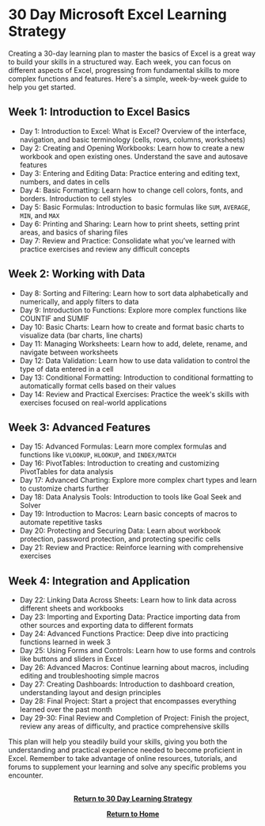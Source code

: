 # 30 Day Microsoft Excel Learning Strategy

Creating a 30-day learning plan to master the basics of Excel is a great way to build your skills in a structured way. Each week, you can focus on different aspects of Excel, progressing from fundamental skills to more complex functions and features. Here's a simple, week-by-week guide to help you get started.

<h2>Week 1: Introduction to Excel Basics</h2>

- Day 1: Introduction to Excel: What is Excel? Overview of the interface, navigation, and basic terminology (cells, rows, columns, worksheets)
- Day 2: Creating and Opening Workbooks: Learn how to create a new workbook and open existing ones. Understand the save and autosave features
- Day 3: Entering and Editing Data: Practice entering and editing text, numbers, and dates in cells
- Day 4: Basic Formatting: Learn how to change cell colors, fonts, and borders. Introduction to cell styles
- Day 5: Basic Formulas: Introduction to basic formulas like ```SUM```, ```AVERAGE```, ```MIN```, and ```MAX```
- Day 6: Printing and Sharing: Learn how to print sheets, setting print areas, and basics of sharing files
- Day 7: Review and Practice: Consolidate what you’ve learned with practice exercises and review any difficult concepts

<h2>Week 2: Working with Data</h2>

- Day 8: Sorting and Filtering: Learn how to sort data alphabetically and numerically, and apply filters to data
- Day 9: Introduction to Functions: Explore more complex functions like COUNTIF and SUMIF
- Day 10: Basic Charts: Learn how to create and format basic charts to visualize data (bar charts, line charts)
- Day 11: Managing Worksheets: Learn how to add, delete, rename, and navigate between worksheets
- Day 12: Data Validation: Learn how to use data validation to control the type of data entered in a cell
- Day 13: Conditional Formatting: Introduction to conditional formatting to automatically format cells based on their values
- Day 14: Review and Practical Exercises: Practice the week's skills with exercises focused on real-world applications

<h2>Week 3: Advanced Features</h2>

- Day 15: Advanced Formulas: Learn more complex formulas and functions like ```VLOOKUP```, ```HLOOKUP```, and ```INDEX/MATCH```
- Day 16: PivotTables: Introduction to creating and customizing PivotTables for data analysis
- Day 17: Advanced Charting: Explore more complex chart types and learn to customize charts further
- Day 18: Data Analysis Tools: Introduction to tools like Goal Seek and Solver
- Day 19: Introduction to Macros: Learn basic concepts of macros to automate repetitive tasks
- Day 20: Protecting and Securing Data: Learn about workbook protection, password protection, and protecting specific cells
- Day 21: Review and Practice: Reinforce learning with comprehensive exercises

<h2>Week 4: Integration and Application</h2>

- Day 22: Linking Data Across Sheets: Learn how to link data across different sheets and workbooks
- Day 23: Importing and Exporting Data: Practice importing data from other sources and exporting data to different formats
- Day 24: Advanced Functions Practice: Deep dive into practicing functions learned in week 3
- Day 25: Using Forms and Controls: Learn how to use forms and controls like buttons and sliders in Excel
- Day 26: Advanced Macros: Continue learning about macros, including editing and troubleshooting simple macros
- Day 27: Creating Dashboards: Introduction to dashboard creation, understanding layout and design principles
- Day 28: Final Project: Start a project that encompasses everything learned over the past month
- Day 29-30: Final Review and Completion of Project: Finish the project, review any areas of difficulty, and practice comprehensive skills

This plan will help you steadily build your skills, giving you both the understanding and practical experience needed to become proficient in Excel. Remember to take advantage of online resources, tutorials, and forums to supplement your learning and solve any specific problems you encounter.

<h2></h2>
<p align="center">
  <a href="https://github.com/rlangc/30-Day-Learning.git"><b>Return to 30 Day Learning Strategy</b></a>
<p align="center">
  <a href="https://github.com/rlangc"><b>Return to Home</b></a>
